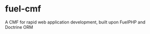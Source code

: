 fuel-cmf
========

A CMF for rapid web application development, built upon FuelPHP and Doctrine ORM


